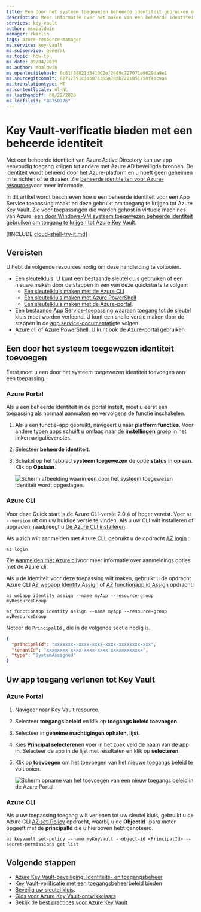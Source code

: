 ```yaml
---
title: Een door het systeem toegewezen beheerde identiteit gebruiken om toegang te krijgen tot Azure Key Vault
description: Meer informatie over het maken van een beheerde identiteit voor App Service toepassingen en hoe u deze kunt gebruiken voor toegang tot Azure Key Vault
services: key-vault
author: msmbaldwin
manager: rkarlin
tags: azure-resource-manager
ms.service: key-vault
ms.subservice: general
ms.topic: how-to
ms.date: 09/04/2019
ms.author: mbaldwin
ms.openlocfilehash: 0c81f88821d841002ef2489c727071e9629da9e1
ms.sourcegitcommit: 62717591c3ab871365a783b7221851758f4ec9a4
ms.translationtype: MT
ms.contentlocale: nl-NL
ms.lasthandoff: 08/22/2020
ms.locfileid: "88750776"
---
```

# <a name="provide-key-vault-authentication-with-a-managed-identity"></a>Key Vault-verificatie bieden met een beheerde identiteit

Met een beheerde identiteit van Azure Active Directory kan uw app eenvoudig toegang krijgen tot andere met Azure AD beveiligde bronnen. De identiteit wordt beheerd door het Azure-platform en u hoeft geen geheimen in te richten of te draaien. Zie [beheerde identiteiten voor Azure-resources](../../active-directory/managed-identities-azure-resources/overview.md)voor meer informatie. 

In dit artikel wordt beschreven hoe u een beheerde identiteit voor een App Service toepassing maakt en deze gebruikt om toegang te krijgen tot Azure Key Vault. Zie voor toepassingen die worden gehost in virtuele machines van Azure, [een door Windows-VM systeem toegewezen beheerde identiteit gebruiken om toegang te krijgen tot Azure Key Vault](../../active-directory/managed-identities-azure-resources/tutorial-windows-vm-access-nonaad.md).


[!INCLUDE [cloud-shell-try-it.md](../../../includes/cloud-shell-try-it.md)]

## <a name="prerequisites"></a>Vereisten 

U hebt de volgende resources nodig om deze handleiding te voltooien. 

- Een sleutelkluis. U kunt een bestaande sleutelkluis gebruiken of een nieuwe maken door de stappen in een van deze quickstarts te volgen:
   - [Een sleutelkluis maken met de Azure CLI](../secrets/quick-create-cli.md)
   - [Een sleutelkluis maken met Azure PowerShell](../secrets/quick-create-powershell.md)
   - [Een sleutelkluis maken met de Azure-portal](../secrets/quick-create-portal.md).
- Een bestaande App Service-toepassing waaraan toegang tot de sleutel kluis moet worden verleend. U kunt een snelle versie maken door de stappen in de [app service-documentatie](../../app-service/overview.md)te volgen.
- [Azure cli](/cli/azure/install-azure-cli?view=azure-cli-latest) of [Azure PowerShell](/powershell/azure/). U kunt ook de [Azure-portal](https://portal.azure.com) gebruiken.


## <a name="adding-a-system-assigned-identity"></a>Een door het systeem toegewezen identiteit toevoegen 

Eerst moet u een door het systeem toegewezen identiteit toevoegen aan een toepassing. 
 
### <a name="azure-portal"></a>Azure Portal 

Als u een beheerde identiteit in de portal instelt, moet u eerst een toepassing als normaal aanmaken en vervolgens de functie inschakelen. 

1. Als u een functie-app gebruikt, navigeert u naar **platform functies**. Voor andere typen apps schuift u omlaag naar de **instellingen** groep in het linkernavigatievenster. 

1. Selecteer **beheerde identiteit**. 

1. Schakel op het tabblad **systeem toegewezen** de optie **status** in **op aan**. Klik op **Opslaan**. 

   ![Scherm afbeelding waarin een door het systeem toegewezen identiteit wordt opgeslagen.](../media/managed-identity-system-assigned.png)

### <a name="azure-cli"></a>Azure CLI

Voor deze Quick start is de Azure CLI-versie 2.0.4 of hoger vereist. Voer `az --version` uit om uw huidige versie te vinden. Als u uw CLI wilt installeren of upgraden, raadpleegt u [De Azure CLI installeren](/cli/azure/install-azure-cli?view=azure-cli-latest). 

Als u zich wilt aanmelden met Azure CLI, gebruikt u de opdracht [AZ login](/cli/azure/reference-index?view=azure-cli-latest#az-login) :

```azurecli-interactive
az login
```

Zie [Aanmelden met Azure cli](/cli/azure/authenticate-azure-cli?view=azure-cli-latest)voor meer informatie over aanmeldings opties met de Azure cli. 

Als u de identiteit voor deze toepassing wilt maken, gebruikt u de opdracht Azure CLI [AZ webapp Identity Assign](/cli/azure/webapp/identity?view=azure-cli-latest#az-webapp-identity-assign) of [AZ functionapp id Assign](/cli/azure/functionapp/identity?view=azure-cli-latest#az-functionapp-identity-assign) opdracht:


```azurecli-interactive
az webapp identity assign --name myApp --resource-group myResourceGroup
```

```azurecli-interactive
az functionapp identity assign --name myApp --resource-group myResourceGroup
```

Noteer de `PrincipalId` , die in de volgende sectie nodig is.

```json
{
  "principalId": "xxxxxxxx-xxxx-xxxx-xxxx-xxxxxxxxxxxx",
  "tenantId": "xxxxxxxx-xxxx-xxxx-xxxx-xxxxxxxxxxxx",
  "type": "SystemAssigned"
}
```
## <a name="grant-your-app-access-to-key-vault"></a>Uw app toegang verlenen tot Key Vault 

### <a name="azure-portal"></a>Azure Portal

1.  Navigeer naar Key Vault resource. 

1.  Selecteer **toegangs beleid** en klik op **toegangs beleid toevoegen**. 

1.  Selecteer in **geheime machtigingen** **ophalen, lijst**. 

1.  Kies **Principal selecteren**en voer in het zoek veld de naam van de app in.  Selecteer de app in de lijst met resultaten en klik op **selecteren**. 

1.  Klik op **toevoegen** om het toevoegen van het nieuwe toegangs beleid te volt ooien.

    ![Scherm opname van het toevoegen van een nieuw toegangs beleid in de Azure Portal.](../media/managed-identity-access-policy.png)

### <a name="azure-cli"></a>Azure CLI

Als u uw toepassing toegang wilt verlenen tot uw sleutel kluis, gebruikt u de Azure CLI [AZ set-Policy](/cli/azure/keyvault?view=azure-cli-latest#az-keyvault-set-policy) opdracht, waarbij u de **ObjectId** -para meter opgeeft met de **principalId** die u hierboven hebt genoteerd.

```azurecli-interactive
az keyvault set-policy --name myKeyVault --object-id <PrincipalId> --secret-permissions get list 
```

## <a name="next-steps"></a>Volgende stappen

- [Azure Key Vault-beveiliging: Identiteits- en toegangsbeheer](overview-security.md#identity-and-access-management)
- [Key Vault-verificatie met een toegangsbeheerbeleid bieden](group-permissions-for-apps.md)
- [Beveilig uw sleutel kluis](secure-your-key-vault.md).
- [Gids voor Azure Key Vault-ontwikkelaars](developers-guide.md)
- Bekijk de [best practices voor Azure Key Vault](best-practices.md)
